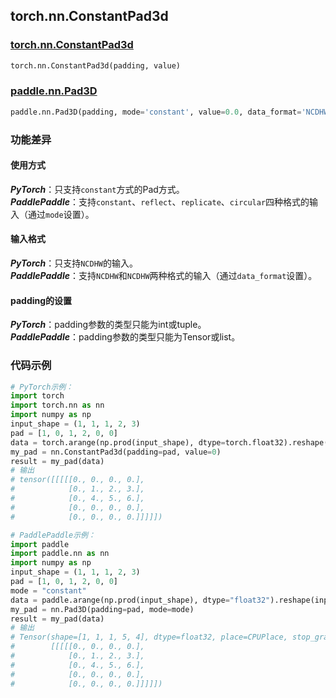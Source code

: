 ## torch.nn.ConstantPad3d
### [torch.nn.ConstantPad3d](https://pytorch.org/docs/stable/generated/torch.nn.ConstantPad3d.html?highlight=pad#torch.nn.ConstantPad3d)
```python
torch.nn.ConstantPad3d(padding, value)
```

### [paddle.nn.Pad3D](https://www.paddlepaddle.org.cn/documentation/docs/zh/api/paddle/nn/Pad3D_cn.html#pad3d)
```python
paddle.nn.Pad3D(padding, mode='constant', value=0.0, data_format='NCDHW', name=None)
```

### 功能差异

#### 使用方式
***PyTorch***：只支持`constant`方式的Pad方式。  
***PaddlePaddle***：支持`constant`、`reflect`、`replicate`、`circular`四种格式的输入（通过`mode`设置）。

#### 输入格式
***PyTorch***：只支持`NCDHW`的输入。  
***PaddlePaddle***：支持`NCDHW`和`NCDHW`两种格式的输入（通过`data_format`设置）。

#### padding的设置
***PyTorch***：padding参数的类型只能为int或tuple。  
***PaddlePaddle***：padding参数的类型只能为Tensor或list。


### 代码示例
``` python
# PyTorch示例：
import torch
import torch.nn as nn
import numpy as np
input_shape = (1, 1, 1, 2, 3)
pad = [1, 0, 1, 2, 0, 0]
data = torch.arange(np.prod(input_shape), dtype=torch.float32).reshape(input_shape) + 1
my_pad = nn.ConstantPad3d(padding=pad, value=0)
result = my_pad(data)
# 输出
# tensor([[[[[0., 0., 0., 0.],
#            [0., 1., 2., 3.],
#            [0., 4., 5., 6.],
#            [0., 0., 0., 0.],
#            [0., 0., 0., 0.]]]]])

```

``` python
# PaddlePaddle示例：
import paddle
import paddle.nn as nn
import numpy as np
input_shape = (1, 1, 1, 2, 3)
pad = [1, 0, 1, 2, 0, 0]
mode = "constant"
data = paddle.arange(np.prod(input_shape), dtype="float32").reshape(input_shape) + 1
my_pad = nn.Pad3D(padding=pad, mode=mode)
result = my_pad(data)
# 输出
# Tensor(shape=[1, 1, 1, 5, 4], dtype=float32, place=CPUPlace, stop_gradient=True,
#        [[[[[0., 0., 0., 0.],
#            [0., 1., 2., 3.],
#            [0., 4., 5., 6.],
#            [0., 0., 0., 0.],
#            [0., 0., 0., 0.]]]]])
```
